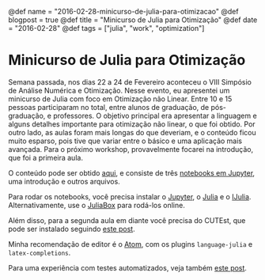 @def name = "2016-02-28-minicurso-de-julia-para-otimizacao"
@def blogpost = true
@def title = "Minicurso de Julia para Otimização"
@def date = "2016-02-28"
@def tags = ["julia", "work", "optimization"]

# Minicurso de Julia para Otimização


Semana passada, nos dias 22 a 24 de Fevereiro aconteceu o VIII Simpósio de
Análise Numérica e Otimização.
Nesse evento, eu apresentei um minicurso de Julia com foco em Otimização não
Linear.
Entre 10 e 15 pessoas participaram no total, entre alunos de graduação, de
pós-graduação, e professores.
O objetivo principal era apresentar a linguagem e alguns detalhes importante
para otimização não linear, o que foi obtido.
Por outro lado, as aulas foram mais longas do que deveriam, e o conteúdo ficou
muito esparso, pois tive que variar entre o básico e uma aplicação mais
avançada.
Para o próximo workshop, provavelmente focarei na introdução, que foi a primeira
aula.

O conteúdo pode ser obtido
[aqui](https://github.com/abelsiqueira/julia-workshop), e consiste de três
[notebooks em Jupyter](http://jupyter.org/), uma introdução e outros arquivos.

Para rodar os notebooks, você precisa instalar o
[Jupyter](http://jupyter.org/), o [Julia](http://julialang.org/) e o
[IJulia](https://github.com/JuliaLang/IJulia.jl).
Alternativamente, use o [JuliaBox](https://juliabox.org/) para rodá-los online.

Além disso, para a segunda aula em diante você precisa do CUTEst, que pode ser
instalado seguindo
[este post]({{local_prefix}}/installing-cutest-and-cutest.jl/).

Minha recomendação de editor é o [Atom](http://atom.io), com os plugins
`language-julia` e `latex-completions`.

Para uma experiência com testes automatizados, veja também
[este post]({{local_prefix}}/automated-testing/).
